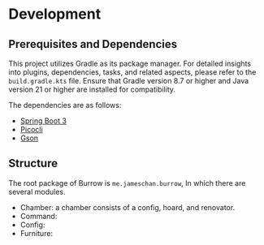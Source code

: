 # Development

## Prerequisites and Dependencies

This project utilizes Gradle as its package manager. For detailed insights into plugins, dependencies, tasks, and related aspects, please refer to the `build.gradle.kts` file. Ensure that Gradle version 8.7 or higher and Java version 21 or higher are installed for compatibility.

The dependencies are as follows:
* [Spring Boot 3](https://docs.spring.io/spring-boot/docs/current/reference/htmlsingle/)
* [Picocli](https://picocli.info)
* [Gson](https://github.com/google/gson/blob/main/UserGuide.md)

## Structure

The root package of Burrow is `me.jameschan.burrow`, In which there are several modules.

* Chamber: a chamber consists of a config, hoard, and renovator.
* Command: 
* Config:
* Furniture: 